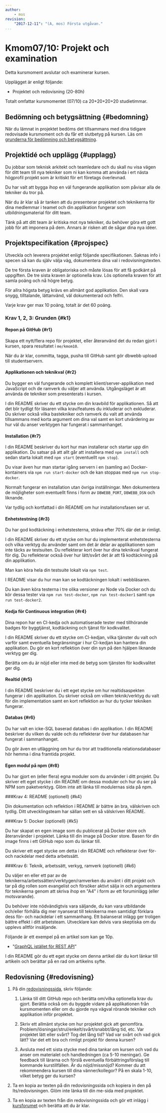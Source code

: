 ```yaml
---
author:
    - mos
revision:
    "2017-12-11": "(A, mos) Första utgåvan."
...
```

Kmom07/10: Projekt och examination
==================================

Detta kursmoment avslutar och examinerar kursen.

Upplägget är enligt följande:

* Projektet och redovisning (20-80h)

Totalt omfattar kursmomentet (07/10) ca 20+20+20+20 studietimmar.



Bedömning och betygsättning {#bedomning}
--------------------------------------------------------------------

När du lämnat in projektet bedöms det tillsammans med dina tidigare redovisade kursmoment och du får ett slutbetyg på kursen. Läs om [grunderna för bedömning och betygsättning](kurser/bedomning-och-betygsattning).



Projektidé och upplägg {#upplagg}
--------------------------------------------------------------------

Du jobbar som teknisk arkitekt och teamledare och du skall nu visa vägen för ditt team till nya tekniker som ni kan komma att använda i ert nästa högprofil projekt som är kritiskt för ert företags överlevnad.

Du har valt att bygga ihop en väl fungerande applikation som påvisar alla de tekniker du tror på.

När du är klar så är tanken att du presenterar projektet och teknikerna för dina medlemmar i teamet och din applikation fungerar som utbildningsmaterial för ditt team.

Tänk på att ditt team är kritiska mot nya tekniker, du behöver göra ett gott jobb för att imponera på dem. Annars är risken att de sågar dina nya idéer.



Projektspecifikation {#projspec}
--------------------------------------------------------------------

Utveckla och leverera projektet enligt följande specifikationen. Saknas info i specen så kan du själv välja väg, dokumentera dina val i redovisningstexten.

De tre första kraven är obligatoriska och måste lösas för att få godkänt på uppgiften. De tre sista kraven är optionella krav. Lös optionella kraven för att samla poäng och nå högre betyg.

För allra högsta betyg krävs en allmänt god applikation. Den skall vara snygg, tilltalande, lättanvänd, väl dokumenterad och felfri.

Varje krav ger max 10 poäng, totalt är det 60 poäng.



### Krav 1, 2, 3: Grunden {#k1}



#### Repon på GitHub {#r1}
  
Skapa ett nytt/flera repo för projektet, eller återanvänd det du redan gjort i kursen, spara resultatet i `me/kmom10`.

När du är klar, committa, tagga, pusha till GitHub samt gör dbwebb upload till studentservern.



#### Applikationen och teknikval {#r2}

Du bygger en väl fungerande och komplett klient/server-applikation med JavaScript och de ramverk du väljer att använda. Utgångsläget är att använda de tekniker som presenterats i kursen.

I din README skriver du ett stycke om din kravbild för applikationen. Så att det blir tydligt för läsaren vilka krav/features du inkluderar och exkluderar. Du skriver också vilka bastekniker och ramverk du valt att använda tillsammans med korta argument om dina val samt en kort utvärdering av hur väl du anser verktygen har fungerat i sammanhanget.



#### Installation {#r7}

I din README beskriver du kort hur man installerar och startar upp din applikation. Du satsar på att allt går att installera med `npm install` och sedan starta lokalt med `npm start` (eventuellt `npm stop`).

Du visar även hur man startar igång servern i en (samling av) Docker-kontainers via `npm run start-docker` och de kan stoppas med `npm run stop-docker`.

Normalt fungerar en installation utan övriga inställningar. Men dokumentera de möjligheter som eventuellt finns i form av `DBWEBB_PORT`, `DBWEBB_DSN` och liknande.

Var tydlig och kortfattad i din README om hur installationsfasen ser ut.



#### Enhetstestning {#r3}

Du har god kodtäckning i enhetstesterna, sträva efter 70% där det är rimligt.

I din README skriver du ett stycke om hur du implementerat enhetstesterna och vilka verktyg du använder samt om det är delar av applikationen som inte täcks av testsuiten. Du reflekterar kort över hur dina teknikval fungerat för dig. Du reflekterar också över hur lätt/svårt det är att få kodtäckning på din applikation.

Man kan köra hela din testsuite lokalt via `npm test`.

I README visar du hur man kan se kodtäckningen lokalt i webbläsaren.

Du kan även köra testerna i tre olika versioner av Node via Docker och du kör dessa tester via `npm run test-docker`, `npm run test-docker1` samt `npm run test-docker2`. 



#### Kedja för Continuous integration {#r4}

Dina repon har en CI-kedja och automatiserade tester med tillhörande badges för byggtjänst, kodtäckning och tjänst för kodkvalitet.

I din README skriver du ett stycke om CI-kedjan, vilka tjänster du valt och varför samt eventuella begränsningar i hur CI-kedjan kan hantera din applikation. Du gör en kort reflektion över din syn på den hjälpen liknande verktyg ger dig.

Berätta om du är nöjd eller inte med de betyg som tjänsten för kodkvalitet ger dig.



#### Realtid {#r5}

I din README beskriver du i ett eget stycke om hur realtidsaspekten fungerar i din applikation. Du skriver också om vilken teknik/verktyg du valt för din implementation samt en kort reflektion av hur du tycker tekniken fungerar.



#### Databas {#r6}

Du har valt en icke-SQL baserad databas i din applikation. I din README beskriver du vilken du valde och du reflekterar över hur databasen har fungerat i sammanhanget.

Du gör även en utläggning om hur du tror att traditionella relationsdatabaser hör hemma i dina framtida projekt.



#### Egen modul på npm {#r8}

Du har gjort en (eller flera) egna moduler som du använder i ditt projekt. Du skriver ett eget stycke i din README om dessa moduler och hur du ser på NPM som paketverktyg. Glöm inte att länka till modulernas sida på npm.



###Krav 4: README (optionell) {#k4}

Din dokumentation och reflektion i README är bättre än bra, välskriven och tydlig. Ditt utvecklingsteam har sällan sett en så välskriven README.



###Krav 5: Docker (optionell) {#k5}

Du har skapat en egen image som du publicerat på Docker store och återanvänder i projektet. Länka till din image på Docker store. Basen för din image finns i ett GitHub repo som du länkar till.

Du skriver ett eget stycke om detta i din README och reflekterar över för- och nackdelar med detta arbetssätt.



###Krav 6: Teknik, arbetssätt, verkyg, ramverk (optionell) {#k6}

Du väljer en eller ett par av de teknikerna/arbetssätten/verktygen/ramverken du använt i ditt projekt och tar på dig rollen som evangelist och försöker aktivt sälja in och argumentera för teknikerna genom att skriva ihop en "A4" i form av ett foruminlägg (eller motsvarande).

Du behöver inte nödvändigtvis vara säljande, du kan vara utbildande och/eller förhålla dig mer nyanserat till teknikerna men samtidigt förklara dess för- och nackdelar i ett sammanhang. Ett balanserat inlägg ger troligen bättre effekt i ditt arbetsteam. Utvecklare kan delvis vara skeptiska om du upplevs alltför insäljande.

Följande är ett exempel på en artikel som kan ge 10p.

* "[GraphQL istället för REST API](t/7082)"

I din README gör du ett eget stycke om denna artikel där du kort länkar till artikeln och berättar på en rad om artikelns syfte.



Redovisning {#redovisning}
--------------------------------------------------------------------

1. På din [redovisningssida](./../redovisa), skriv följande:

    1. Länka till ditt GitHub repo och berätta om/vilka optionella krav du gjort. Berätta också om du byggde vidare på applikationen från kursmomenten eller om du gjorde nya vägval rörande tekniker och applikation inför projektet.

    1. Skriv ett allmänt stycke om hur projektet gick att genomföra. Problem/lösningar/strul/enkelt/svårt/snabbt/lång tid, etc. Var projektet lätt eller svårt? Tog det lång tid? Vad var svårt och vad gick lätt? Var det ett bra och rimligt projekt för denna kursen?

    1. Avsluta med ett sista stycke med dina tankar om kursen och vad du anser om materialet och handledningen (ca 5-10 meningar). Ge feedback till lärarna och förslå eventuella förbättringsförslag till kommande kurstillfällen. Är du nöjd/missnöjd? Kommer du att rekommendera kursen till dina vänner/kollegor? På en skala 1-10, vilket betyg ger du kursen?

2. Ta en kopia av texten på din redovisningssida och kopiera in den på Its/redovisningen. Glöm inte länka till din me-sida med projektet. 

3. Ta en kopia av texten från din redovisningssida och gör ett inlägg i [kursforumet](forum/utbildning/ramverk2) och berätta att du är klar.
